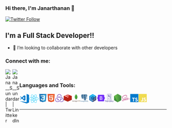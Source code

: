 ### Hi there, I'm Janarthanan 👋

[![Twitter Follow](https://img.shields.io/twitter/follow/Jana__Sundar?color=1DA1F2&logo=twitter&style=for-the-badge)](https://twitter.com/intent/follow?original_referer=https%3A%2F%2Fgithub.com%2FJana__Sundar&screen_name=Jana__Sundar)

## I'm a Full Stack Developer!!

- 👯 I’m looking to collaborate with other developers

### Connect with me:

[<img align="left" alt="Jana__Sundar | Twitter" width="22px" src="https://cdn.jsdelivr.net/npm/simple-icons@v3/icons/twitter.svg" />][twitter]
[<img align="left" alt="Jana__Sundar | LinkedIn" width="22px" src="https://cdn.jsdelivr.net/npm/simple-icons@v3/icons/linkedin.svg" />][linkedin]

<br />

### Languages and Tools:

<img align="left" alt="Visual Studio Code" width="30px" height="30px" src="https://raw.githubusercontent.com/github/explore/80688e429a7d4ef2fca1e82350fe8e3517d3494d/topics/visual-studio-code/visual-studio-code.png" />
<img align="left" alt="React" width="30px" height="30px" src="https://raw.githubusercontent.com/devicons/devicon/master/icons/react/react-original.svg" />
<img align="left" alt="Css" width="26px" src="https://raw.githubusercontent.com/devicons/devicon/master/icons/css3/css3-original.svg" />
<img align="left" alt="Html" width="26px" src="https://raw.githubusercontent.com/devicons/devicon/master/icons/html5/html5-original.svg" />
<img align="left" alt="Redux" width="26px" src="https://raw.githubusercontent.com/devicons/devicon/master/icons/redux/redux-original.svg" />
<img align="left" alt="Redis" width="26px" src="https://raw.githubusercontent.com/devicons/devicon/master/icons/redis/redis-original.svg" />
<img align="left" alt="Mongo" width="26px" src="https://raw.githubusercontent.com/devicons/devicon/master/icons/mongodb/mongodb-original-wordmark.svg" />
<img align="left" alt="Postgre" width="26px" src="https://raw.githubusercontent.com/devicons/devicon/master/icons/postgresql/postgresql-plain-wordmark.svg" />
<img align="left" alt="Sequelize" width="26px" src="https://raw.githubusercontent.com/devicons/devicon/master/icons/sequelize/sequelize-original.svg" />
<img align="left" alt="Bootstrap" width="26px" src="https://raw.githubusercontent.com/devicons/devicon/master/icons/bootstrap/bootstrap-plain.svg" />
<img align="left" alt="Heroku" width="26px" src="https://raw.githubusercontent.com/devicons/devicon/master/icons/heroku/heroku-original-wordmark.svg" />
<img align="left" alt="NodeJs" width="26px" src="https://raw.githubusercontent.com/devicons/devicon/master/icons/nodejs/nodejs-original.svg" />
<img align="left" alt="Sass" width="26px" src="https://raw.githubusercontent.com/devicons/devicon/master/icons/sass/sass-original.svg" />
<img align="left" alt="TS" width="26px" src="https://raw.githubusercontent.com/devicons/devicon/master/icons/typescript/typescript-original.svg" />
<img align="left" alt="JS" width="26px" src="https://raw.githubusercontent.com/devicons/devicon/master/icons/javascript/javascript-plain.svg" />

<br />
<br />

---

<!-- [website]: https://codeSTACKr.com
[course]: http://vsCodeHero.com -->

[twitter]: https://twitter.com/Jana__Sundar

<!-- [youtube]: https://youtube.com/codeSTACKr
[instagram]: https://instagram.com/codeSTACKr -->

[linkedin]: https://linkedin.com/in/janarthanan-s-035483140

<!-- [webdevplaylist]: https://www.youtube.com/playlist?list=PLkwxH9e_vrAJ0WbEsFA9W3I1W-g_BTsbt
[jsplaylist]: https://www.youtube.com/playlist?list=PLkwxH9e_vrALRJKu7wfXby3MKeflhTu6B
[cssplaylist]: https://www.youtube.com/playlist?list=PLkwxH9e_vrALSdvZuEh6gqQdmDoDIoqz4
[reactplaylist]: https://www.youtube.com/playlist?list=PLkwxH9e_vrAK4TdffpxKY3QGyHCpxFcQ0 -->
